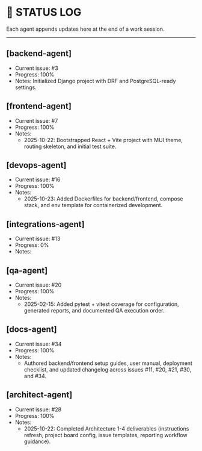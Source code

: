 # 🧠 STATUS LOG

Each agent appends updates here at the end of a work session.

---

## [backend-agent]
- Current issue: #3
- Progress: 100%
- Notes: Initialized Django project with DRF and PostgreSQL-ready settings.
## [frontend-agent]
- Current issue: #7
- Progress: 100%
- Notes:
  - 2025-10-22: Bootstrapped React + Vite project with MUI theme, routing skeleton, and initial test suite.

## [devops-agent]
- Current issue: #16
- Progress: 100%
- Notes:
  - 2025-10-23: Added Dockerfiles for backend/frontend, compose stack, and env template for containerized development.

## [integrations-agent]
- Current issue: #13
- Progress: 0%
- Notes:

## [qa-agent]
- Current issue: #20
- Progress: 100%
- Notes:
  - 2025-02-15: Added pytest + vitest coverage for configuration, generated reports, and documented QA execution order.

## [docs-agent]
- Current issue: #34
- Progress: 100%
- Notes:
  - Authored backend/frontend setup guides, user manual, deployment checklist, and updated changelog across issues #11, #20, #21, #30, and #34.

## [architect-agent]
- Current issue: #28
- Progress: 100%
- Notes:
  - 2025-10-22: Completed Architecture 1-4 deliverables (instructions refresh, project board config, issue templates, reporting workflow guidance).
